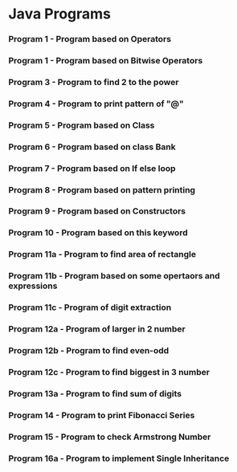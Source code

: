 # Java Programs

### Program 1 - Program based on Operators

### Program 1 - Program based on Bitwise Operators

### Program 3 - Program to find 2 to the power

### Program 4 - Program to print pattern of "@"

### Program 5 - Program based on Class

### Program 6 - Program based on class Bank

### Program 7 - Program based on If else loop

### Program 8 - Program based on pattern printing

### Program 9 - Program based on Constructors

### Program 10 - Program based on this keyword

### Program 11a - Program to find area of rectangle

### Program 11b - Program based on some opertaors and expressions

### Program 11c - Program of digit extraction

### Program 12a - Program of larger in 2 number

### Program 12b - Program to find even-odd

### Program 12c - Program to find biggest in 3 number

### Program 13a - Program to find sum of digits

### Program 14 - Program to print Fibonacci Series

### Program 15 - Program to check Armstrong Number

### Program 16a - Program to implement Single Inheritance
